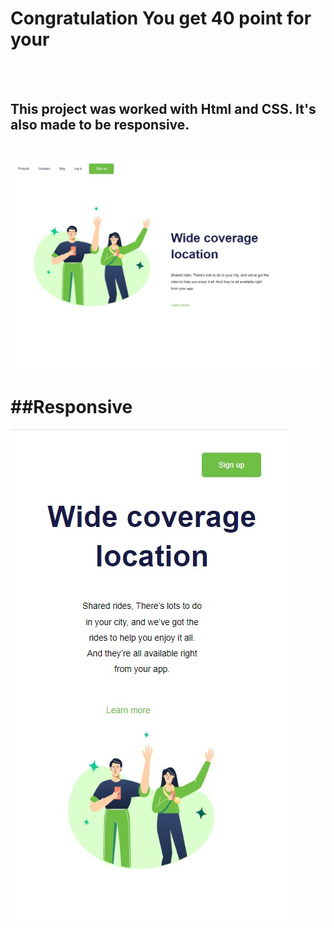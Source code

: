 <h1>Congratulation You get 40 point for your</h1>
<br>
<br>
<h2>This project was worked with Html and CSS. It's also made to be responsive.</h2>
<br>
<img src="https://github.com/Dayane1504/Congratulation-You-get-40-point-for-your/blob/master/asserts/readme1.jpg?raw=true">
<br>
<h1>##Responsive</h1>
<img src="https://github.com/Dayane1504/Congratulation-You-get-40-point-for-your/blob/master/asserts/readm2.jpg?raw=true">
